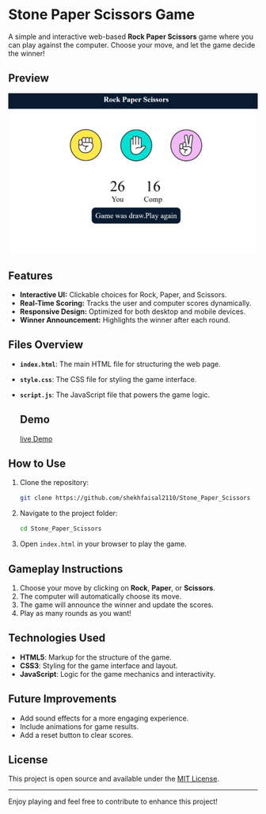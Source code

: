 
# Stone Paper Scissors Game

A simple and interactive web-based **Rock Paper Scissors** game where you can play against the computer. Choose your move, and let the game decide the winner!

## Preview
![Game Screenshot](https://github.com/shekhfaisal2110/Stone_Paper_Scissors/blob/f49b9a75189c5dd85240b33448f43f30228a3e36/file/Screenshot%202024-11-23%20101629.png)

## Features
- **Interactive UI:** Clickable choices for Rock, Paper, and Scissors.
- **Real-Time Scoring:** Tracks the user and computer scores dynamically.
- **Responsive Design:** Optimized for both desktop and mobile devices.
- **Winner Announcement:** Highlights the winner after each round.

## Files Overview

- **`index.html`**: The main HTML file for structuring the web page.
- **`style.css`**: The CSS file for styling the game interface.
- **`script.js`**: The JavaScript file that powers the game logic.

  ## Demo
  [live Demo](https://shekhfaisal2110.github.io/Stone_Paper_Scissors/)

## How to Use

1. Clone the repository:
   ```bash
   git clone https://github.com/shekhfaisal2110/Stone_Paper_Scissors
   ```
2. Navigate to the project folder:
   ```bash
   cd Stone_Paper_Scissors
   ```
3. Open `index.html` in your browser to play the game.

## Gameplay Instructions

1. Choose your move by clicking on **Rock**, **Paper**, or **Scissors**.
2. The computer will automatically choose its move.
3. The game will announce the winner and update the scores.
4. Play as many rounds as you want!


## Technologies Used
- **HTML5**: Markup for the structure of the game.
- **CSS3**: Styling for the game interface and layout.
- **JavaScript**: Logic for the game mechanics and interactivity.

## Future Improvements
- Add sound effects for a more engaging experience.
- Include animations for game results.
- Add a reset button to clear scores.

## License
This project is open source and available under the [MIT License](./LICENSE).

---
Enjoy playing and feel free to contribute to enhance this project!
